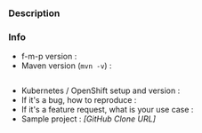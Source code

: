 <!-- Please fill out the following information to help us in analyzing the issue, but feel free to skip it if you don't have the information at hand or if it does not apply. Please remove every section which does not apply to the issue. -->
### Description

### Info

* f-m-p version :
* Maven version (`mvn -v`) :
```

```
* Kubernetes / OpenShift setup and version :
* If it's a bug, how to reproduce :
* If it's a feature request, what is your use case :
* Sample project : *[GitHub Clone URL]*
